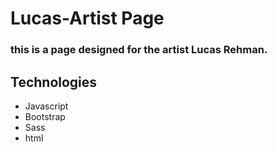 # Lucas-Artist Page

### this is a page designed for the artist Lucas Rehman.

## Technologies
* Javascript
* Bootstrap
* Sass
* html


